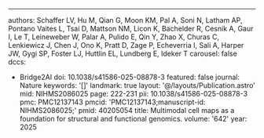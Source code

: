 ---
authors: Schaffer LV, Hu M, Qian G, Moon KM, Pal A, Soni N, Latham AP, Pontano Vaites
  L, Tsai D, Mattson NM, Licon K, Bachelder R, Cesnik A, Gaur I, Le T, Leineweber
  W, Palar A, Pulido E, Qin Y, Zhao X, Churas C, Lenkiewicz J, Chen J, Ono K, Pratt
  D, Zage P, Echeverria I, Sali A, Harper JW, Gygi SP, Foster LJ, Huttlin EL, Lundberg
  E, Ideker T
carousel: false
dccs:
- Bridge2AI
doi: 10.1038/s41586-025-08878-3
featured: false
journal: Nature
keywords: '[]'
landmark: true
layout: '@/layouts/Publication.astro'
mid: NIHMS2086025
page: 222-231
pii: 10.1038/s41586-025-08878-3
pmc: PMC12137143
pmcid: 'PMC12137143;manuscript-id: NIHMS2086025;'
pmid: 40205054
title: Multimodal cell maps as a foundation for structural and functional genomics.
volume: '642'
year: 2025
